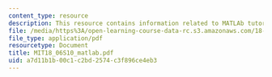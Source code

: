 ```yaml
---
content_type: resource
description: This resource contains information related to MATLAb tutorial.
file: /media/https%3A/open-learning-course-data-rc.s3.amazonaws.com/18-06-linear-algebra-spring-2010/a7d11b1b00c1c2bd2574c3f896ce4eb3_MIT18_06S10_matlab.pdf
file_type: application/pdf
resourcetype: Document
title: MIT18_06S10_matlab.pdf
uid: a7d11b1b-00c1-c2bd-2574-c3f896ce4eb3
---
```

